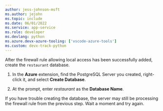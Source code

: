 ```yaml
---
author: jess-johnson-msft
ms.author: jejohn
ms.topic: include
ms.date: 06/01/2022
ms.service: app-service
ms.role: developer
ms.devlang: python
ms.azure.devx-azure-tooling: ['vscode-azure-tools']
ms.custom: devx-track-python
---
```


After the firewall rule allowing local access has been successfully added, create the `restaurant` database.

1. In the **Azure** extension, find the PostgreSQL Server you created, right-click it, and select **Create Database**.

1. At the prompt, enter *restaurant* as the **Database Name**.

If you have trouble creating the database, the server may still be processing the firewall rule from the previous step. Wait a moment and try again.

